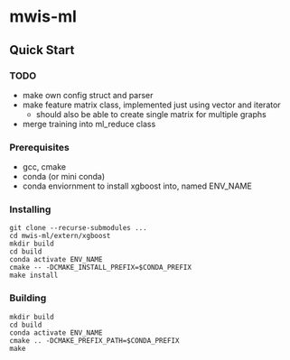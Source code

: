 # mwis-ml

## Quick Start

### TODO

- make own config struct and parser
- make feature matrix class, implemented just using vector and iterator
    * should also be able to create single matrix for multiple graphs
- merge training into ml_reduce class

### Prerequisites

- gcc, cmake
- conda (or mini conda)
- conda enviornment to install xgboost into, named ENV_NAME

### Installing

```console
git clone --recurse-submodules ...
cd mwis-ml/extern/xgboost
mkdir build
cd build
conda activate ENV_NAME
cmake -- -DCMAKE_INSTALL_PREFIX=$CONDA_PREFIX
make install
```

### Building

```console
mkdir build
cd build
conda activate ENV_NAME
cmake .. -DCMAKE_PREFIX_PATH=$CONDA_PREFIX
make
```


